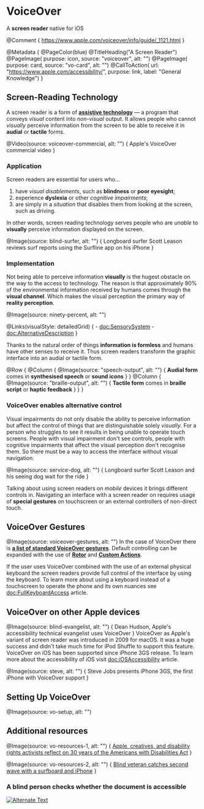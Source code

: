 # VoiceOver

A **screen reader** native for iOS

@Comment {
    https://www.apple.com/voiceover/info/guide/_1121.html
}

@Metadata {
    @PageColor(blue)
    @TitleHeading("A Screen Reader")
    @PageImage(
               purpose: icon, 
               source: "voiceover", 
               alt: "")
    @PageImage(
               purpose: card, 
               source: "vo-card", 
               alt: "")
    @CallToAction(
                url: "https://www.apple.com/accessibility/",
                purpose: link, 
                label: "General Knowledge")
}


## Screen-Reading Technology

A screen reader is a form of [**assistive technology**](<doc:AccessibilityFeatures>) — a program that conveys *visual* content into *non-visual* output. It allows people who cannot *visually* perceive information from the screen to be able to receive it in **audial** or **tactile** forms. 

@Video(source: voiceover-commercial, alt: "") {
    Apple's VoiceOver commercial video
}


### Application
Screen readers are essential for users who...
1) have *visual disablements*, such as **blindness** or **poor eyesight**;
2) experience **dyslexia** or other *cognitive impairments*;
3) are simply in a *situation* that disables them from looking at the screen, such as driving. 

In other words, screen reading technology serves people who are *unable* to **visually** perceive information displayed on the screen.

@Image(source: blind-surfer, alt: "") {
    Longboard surfer Scott Leason reviews surf reports using the Surfline app on his iPhone
}

### Implementation
Not being able to perceive information **visually** is the hugest obstacle on the way to the access to technology. The reason is that approximately 90% of the environmental information received by humans comes through the **visual channel**. Which makes the visual perception the primary way of **reality perception**. 

@Image(source: ninety-percent, alt: "")

@Links(visualStyle: detailedGrid) {
    - <doc:SensorySystem>
    - <doc:AlternativeDescription>
}

Thanks to the natural order of things **information is formless** and humans have other senses to receive it. Thus screen readers transform the graphic interface into an audial or tactile form. 

@Row {
   @Column {
      @Image(source: "speech-output", alt: "") {
          **Audial form** comes in **synthesised speech** or **sound icons**
      }
   }
   @Column {
      @Image(source: "braille-output", alt: "") {
          **Tactile form** comes in **braille script** or **haptic feedback**
      }
   }
}

### VoiceOver enables alternative control
Visual impairments do not only disable the ability to perceive information but affect the control of things that are distinguishable solely *visually*. For a person who struggles to see it results in being unable to operate touch screens. People with visual impairment don't see controls, people with cognitive impairments that affect the visual perception don't recognise them. So there must be a way to access the interface without visual navigation.

@Image(source: service-dog, alt: "") {
    Longboard surfer Scott Leason and his seeing dog wait for the ride
}

Talking about using screen readers on *mobile* devices it brings different controls in. Navigating an interface with a screen reader on requires usage of **special gestures** on touchscreen or an external controllers of non-direct touch. 

## VoiceOver Gestures
@Image(source: voiceover-gestures, alt: "")
In the case of VoiceOver there is [**a list of standard VoiceOver gestures**](https://support.apple.com/en-gb/guide/iphone/iph3e2e2281/ios). Default controlling can be expanded with the use of [**Rotor**](<doc:Rotor>) and [**Custom Actions**](<doc:CustomActions>).

If the user uses VoiceOver combined with the use of an external physical keyboard the screen readers provide full control of the interface by using the keyboard. To learn more about using a keyboard instead of a touchscreen to operate the phone and its own nuances see <doc:FullKeyboardAccess> article.

## VoiceOver on other Apple devices
@Image(source: blind-evangelist, alt: "") {
    Dean Hudson, Apple's accessibility technical evangelist uses VoiceOver
}
VoiceOver as Apple's variant of screen reader was introduced in 2009 for macOS. It was a huge success and didn't take much time for iPod Shuffle to support this feature. VoiceOver on iOS has been supported since iPhone 3GS release. To learn more about the accessibility of iOS visit <doc:iOSAccessibility> article.

@Image(source: steve, alt: "") {
    Steve Jobs presents iPhone 3GS, the first iPhone with VoiceOver support
}

## Setting Up VoiceOver
@Image(source: vo-setup, alt: "")

## Additional resources
@Image(source: vo-resources-1, alt: "") {
    [Apple, creatives, and disability rights activists reflect on 30 years of the Americans with Disabilities Act](https://www.apple.com/newsroom/2020/07/apple-creatives-and-disability-rights-activists-reflect-on-30-years-of-the-americans-with-disabilities-act/)
}

@Image(source: vo-resources-2, alt: "") {
    [Blind veteran catches second wave with a surfboard and iPhone](https://www.apple.com/newsroom/2018/11/blind-veteran-catches-second-wave-with-a-surfboard-and-iphone/)
}

### A blind person checks whether the document is accessible
 [![Alternate Text](screen-reader)](https://www.youtube.com/watch?v=5kejy1z8x3I)
